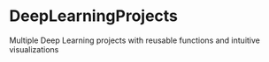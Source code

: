 # DeepLearningProjects
Multiple Deep Learning projects with reusable functions and intuitive visualizations
